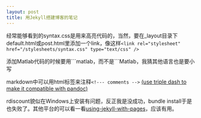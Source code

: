 ```yaml
---
layout: post
title: 用Jekyll搭建博客的笔记
---
```

经常能够看到的syntax.css是用来高亮代码的，当然，要在\_layout目录下default.html或post.html里添加一个link，像这样`<link rel="stylesheet" href="/stylesheets/syntax.css" type="text/css" />`

添加Matlab代码的时候要用\`\`\`matlab，而不是\`\`\`Matlab，我猜其他语言也是要小写

markdown中可以用html标签来注释`<!--- comments -->` [(use triple dash to make it compatible with pandoc)](http://stackoverflow.com/questions/4823468/store-comments-in-markdown-syntax)

rdiscount貌似在Windows上安装有问题，反正我是没成功，bundle install于是也失败了。其他平台的可以看一看[using-jekyll-with-pages](https://help.github.com/articles/using-jekyll-with-pages#troubleshooting)，应该有用。




